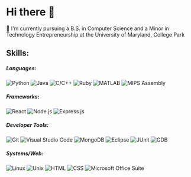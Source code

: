 # Hi there 👋

📕 I'm currently pursuing a B.S. in Computer Science and a Minor in Technology Entrepreneurship at the University of Maryland, College Park <br />

## Skills:

##### Languages: <br />
![Python](https://img.shields.io/badge/-Python-ffde57?style=flat&logo=python)
![Java](https://img.shields.io/badge/-Java-007396?style=flat&logo=java)
![C/C++](https://img.shields.io/badge/-C/C%2B%2B-00599C?style=flat&logo=c)
![Ruby](https://img.shields.io/badge/-Ruby-CC342D?style=flat&logo=ruby)
![MATLAB](https://img.shields.io/badge/-MATLAB-0076A8?style=flat&logo=mathworks)
![MIPS Assembly](https://img.shields.io/badge/-MIPS%20Assembly-0076A8?style=flat)

##### Frameworks: <br />
![React](https://img.shields.io/badge/-React-ffa500?style=flat&logo=react)
![Node.js](https://img.shields.io/badge/-Node.js-ffb6c1?style=flat&logo=node.js)
![Express.js](https://img.shields.io/badge/-Express.js-000000?style=flat&logo=express)

##### Developer Tools: <br />
![Git](https://img.shields.io/badge/-Git-bdb76b?style=flat&logo=git)
![Visual Studio Code](https://img.shields.io/badge/-Visual%20Studio%20Code-007ACC?style=flat&logo=visual-studio-code)
![MongoDB](https://img.shields.io/badge/-MongoDB-ffd700?style=flat&logo=mongodb)
![Eclipse](https://img.shields.io/badge/-Eclipse-2C2255?style=flat&logo=eclipse)
![JUnit](https://img.shields.io/badge/-JUnit-7cfc00?style=flat&logo=junit5)
![GDB](https://img.shields.io/badge/-GDB-000000?style=flat&logo=gnu)

##### Systems/Web: <br />
![Linux](https://img.shields.io/badge/-Linux-d8bfd8?style=flat&logo=linux)
![Unix](https://img.shields.io/badge/-Unix-000000?style=flat&logo=unix)
![HTML](https://img.shields.io/badge/-HTML-ff69b4?style=flat&logo=html5)
![CSS](https://img.shields.io/badge/-CSS-1572B6?style=flat&logo=css3)
![Microsoft Office Suite](https://img.shields.io/badge/-Microsoft%20Office%20Suite-D83B01?style=flat&logo=microsoft-office)



<!--
**rohanshar77/rohanshar77** is a ✨ _special_ ✨ repository because its `README.md` (this file) appears on your GitHub profile.

Here are some ideas to get you started:

- 🔭 I’m currently working on ...
- 🌱 I’m currently learning ...
- 👯 I’m looking to collaborate on ...
- 🤔 I’m looking for help with ...
- 💬 Ask me about ...
- 📫 How to reach me: ...
- 😄 Pronouns: ...
- ⚡ Fun fact: ...
-->
